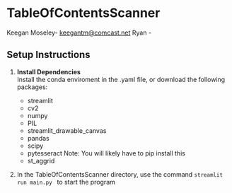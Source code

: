 # TableOfContentsScanner

Keegan Moseley- keegantm@comcast.net
Ryan - 

## Setup Instructions

1) **Install Dependencies**  
Install the conda enviroment in the .yaml file, or
download the following packages:
    - streamlit
    - cv2
    - numpy
    - PIL
    - streamlit_drawable_canvas
    - pandas
    - scipy
    - pytesseract Note: You will likely have to pip install this
    - st_aggrid

2) In the TableOfContentsScanner directory, use the command ```streamlit run main.py ``` to start the program
